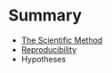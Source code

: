 # Summary

* [The Scientific Method](chapters/scientific_method.md)
* [Reproducibility](chapters/chapters/reproducibility.md)
* Hypotheses


